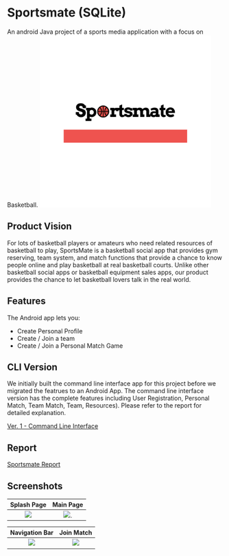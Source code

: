 # Sportsmate (SQLite)
An android Java project of a sports media application with a focus on Basketball.
<img src="https://github.com/dylan-kuo/SportsmateApp/blob/master/app/src/main/res/drawable/logo.png"  width="400" height="400">
## Product Vision
For lots of basketball players or amateurs who need related resources of basketball to play,
SportsMate is a basketball social app that provides gym reserving, team system, and match
functions that provide a chance to know people online and play basketball at real basketball courts.
Unlike other basketball social apps or basketball equipment sales apps, our product provides the
chance to let basketball lovers talk in the real world.

## Features

The Android app lets you:
- Create Personal Profile
- Create / Join a team
- Create / Join a Personal Match Game

## CLI Version
We initially built the command line interface app for this project before we migrated the featrues to an Android App.
The command line interface version has the complete features including User Registration, Personal Match, Team Match, Team, Resources).
Please refer to the report for detailed explanation.

[Ver. 1 - Command Line Interface ](https://github.com/vpasq/sportsmate)

## Report
[Sportsmate Report](https://github.com/dylan-kuo/SportsmateLite/blob/master/Reports/Sportsmate%20Final%20Prestantation.pdf "Sportsmate Report")
## Screenshots

Splash Page             |  Main Page
:-------------------------:|:-------------------------:
![](https://github.com/dylan-kuo/SportsmateLite/blob/master/screenshots/splash.png)  |  ![](https://github.com/dylan-kuo/SportsmateLite/blob/master/screenshots/main.png).

Navigation Bar           |  Join Match
:-------------------------:|:-------------------------:
![](https://github.com/dylan-kuo/SportsmateLite/blob/master/screenshots/nav_bar.png)  |  ![](https://github.com/dylan-kuo/SportsmateLite/blob/master/screenshots/join_personal_match.png)
